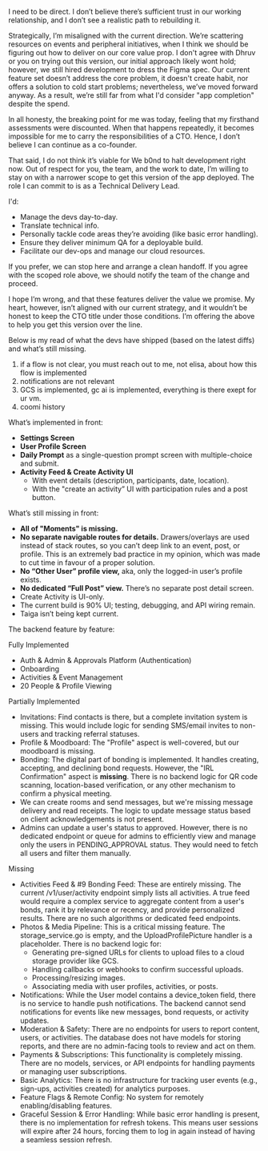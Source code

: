 I need to be direct. I don’t believe there’s sufficient trust in our working relationship, and I don’t see a realistic path to rebuilding it.

Strategically, I’m misaligned with the current direction. We’re scattering resources on events and peripheral initiatives, when I think we should be figuring out how to deliver on our core value prop. I don't agree with Dhruv or you on trying out this version, our initial approach likely wont hold; however, we still hired development to dress the Figma spec. Our current feature set doesn’t address the core problem, it doesn't create habit, nor offers a solution to cold start problems; nevertheless, we’ve moved forward anyway. As a result, we’re still far from what I'd consider "app completion" despite the spend.

In all honesty, the breaking point for me was today, feeling that my firsthand assessments were discounted. When that happens repeatedly, it becomes impossible for me to carry the responsibilities of a CTO. Hence, I don’t believe I can continue as a co-founder. 

That said, I do not think it’s viable for We b0nd to halt development right now. Out of respect for you, the team, and the work to date, I’m willing to stay on with a narrower scope to get this version of the app deployed. The role I can commit to is as a Technical Delivery Lead.

I'd:
- Manage the devs day-to-day.
- Translate technical info.
- Personally tackle code areas they’re avoiding (like basic error handling).
- Ensure they deliver minimum QA for a deployable build.
- Facilitate our dev-ops and manage our cloud resources.

If you prefer, we can stop here and arrange a clean handoff. If you agree with the scoped role above, we should notify the team of the change and proceed.

I hope I’m wrong, and that these features deliver the value we promise. My heart, however, isn’t aligned with our current strategy, and it wouldn’t be honest to keep the CTO title under those conditions. I’m offering the above to help you get this version over the line.

Below is my read of what the devs have shipped (based on the latest diffs) and what’s still missing.

1. if a flow is not clear, you must reach out to me, not elisa, about how this flow is implemented
2. notifications are not relevant
3. GCS is implemented, gc ai is implemented, everything is there exept for ur vm.
4. coomi history

What’s implemented in front:
- **Settings Screen**
- **User Profile Screen** 
- **Daily Prompt** as a single-question prompt screen with multiple-choice and submit.
- **Activity Feed & Create Activity UI**
    - With event details (description, participants, date, location).
    - With the "create an activity” UI with participation rules and a post button.

What’s still missing in front:
- **All of "Moments" is missing.**
- **No separate navigable routes for details.**  Drawers/overlays are used instead of stack routes, so you can’t deep link to an event, post, or profile. This is an extremely bad practice in my opinion, which was made to cut time in favour of a proper solution.
- **No “Other User” profile view,** aka, only the logged-in user’s profile exists.
- **No dedicated “Full Post” view.** There’s no separate post detail screen.
- Create Activity is UI-only.
- The current build is 90% UI; testing, debugging, and API wiring remain.
- Taiga isn’t being kept current. 

The backend feature by feature:

Fully Implemented
- Auth & Admin & Approvals Platform (Authentication)
- Onboarding
- Activities & Event Management
- 20 People & Profile Viewing
    
Partially Implemented
- Invitations: Find contacts is there, but a complete invitation system is missing. This would include logic for sending SMS/email invites to non-users and tracking referral statuses.
- Profile & Moodboard: The "Profile" aspect is well-covered, but our moodboard is missing.
- Bonding: The digital part of bonding is implemented. It handles creating, accepting, and declining bond requests. However, the "IRL Confirmation" aspect is **missing**. There is no backend logic for QR code scanning, location-based verification, or any other mechanism to confirm a physical meeting.
- We can create rooms and send messages, but we're missing message delivery and read receipts. The logic to update message status based on client acknowledgements is not present.
- Admins can update a user's status to approved. However, there is no dedicated endpoint or queue for admins to efficiently view and manage only the users in PENDING_APPROVAL status. They would need to fetch all users and filter them manually.

Missing
- Activities Feed & #9 Bonding Feed: These are entirely missing. The current /v1/user/activity endpoint simply lists all activities. A true feed would require a complex service to aggregate content from a user's bonds, rank it by relevance or recency, and provide personalized results. There are no such algorithms or dedicated feed endpoints.
- Photos & Media Pipeline: This is a critical missing feature. The storage_service.go is empty, and the UploadProfilePicture handler is a placeholder. There is no backend logic for:
    - Generating pre-signed URLs for clients to upload files to a cloud storage provider like GCS.
    - Handling callbacks or webhooks to confirm successful uploads.
    - Processing/resizing images.
    - Associating media with user profiles, activities, or posts.
- Notifications: While the User model contains a device_token field, there is no service to handle push notifications. The backend cannot send notifications for events like new messages, bond requests, or activity updates.
- Moderation & Safety: There are no endpoints for users to report content, users, or activities. The database does not have models for storing reports, and there are no admin-facing tools to review and act on them.
- Payments & Subscriptions: This functionality is completely missing. There are no models, services, or API endpoints for handling payments or managing user subscriptions.
- Basic Analytics: There is no infrastructure for tracking user events (e.g., sign-ups, activities created) for analytics purposes.
- Feature Flags & Remote Config: No system for remotely enabling/disabling features.
- Graceful Session & Error Handling: While basic error handling is present, there is no implementation for refresh tokens. This means user sessions will expire after 24 hours, forcing them to log in again instead of having a seamless session refresh.